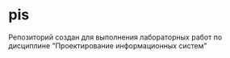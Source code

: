 # pis
Репозиторий создан для выполнения лабораторных работ по дисциплине "Проектирование информационных систем"
